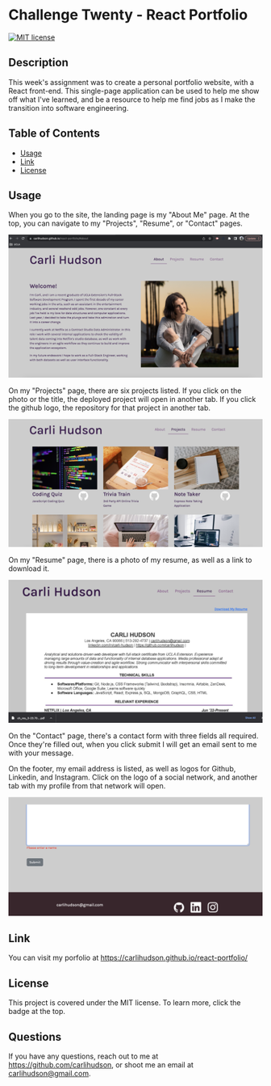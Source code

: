 #  Challenge Twenty - React Portfolio

  [![MIT license](https://img.shields.io/badge/License-MIT-blue.svg)](https://choosealicense.com/licenses/mit//)
        
  ## Description
   This week's assignment was to create a personal portfolio website, with a React front-end. This single-page application can be used to help me show off what I've learned, and be a resource to help me find jobs as I make the transition into software engineering.
  
  ## Table of Contents
  - [Usage](#usage)
  - [Link](#link)
  - [License](#license)
  
  ## Usage
  When you go to the site, the landing page is my "About Me" page. At the top, you can navigate to my "Projects", "Resume", or "Contact" pages. 

  ![alt text](./public/assets/img/about.png)

  On my "Projects" page, there are six projects listed. If you click on the photo or the title, the deployed project will open in another tab. If you click the github logo, the repository for that project in another tab. 

  ![alt text](./public/assets/img/projects.png)

  On my "Resume" page, there is a photo of my resume, as well as a link to download it. 

  ![alt text](./public/assets/img/resume.png)

  On the "Contact" page, there's a contact form with three fields all required. Once they're filled out, when you click submit I will get an email sent to me with your message. 

  On the footer, my email address is listed, as well as logos for Github, Linkedin, and Instagram. Click on the logo of a social network, and another tab with my profile from that network will open. 

  ![alt text](./public/assets/img/contact-and-footer.png)

  ## Link
  You can visit my porfolio at https://carlihudson.github.io/react-portfolio/ 
  
  ## License
  This project is covered under the MIT license. To learn more, click the badge at the top.

  ## Questions
  If you have any questions, reach out to me at https://github.com/carlihudson, or shoot me an email at carlihudson@gmail.com.
   